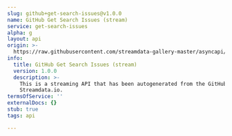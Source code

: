 ```yaml
---
slug: github+get-search-issues@v1.0.0
name: GitHub Get Search Issues (stream)
service: get-search-issues
alpha: g
layout: api
origin: >-
  https://raw.githubusercontent.com/streamdata-gallery-master/asyncapi/master/_listings/github/github-get-search-issues-stream-async.md
info:
  title: GitHub Get Search Issues (stream)
  version: 1.0.0
  description: >-
    This is a streaming API that has been autogenerated from the GitHub using
    Streamdata.io.
termsOfService: ''
externalDocs: {}
stub: true
tags: api

---
```

